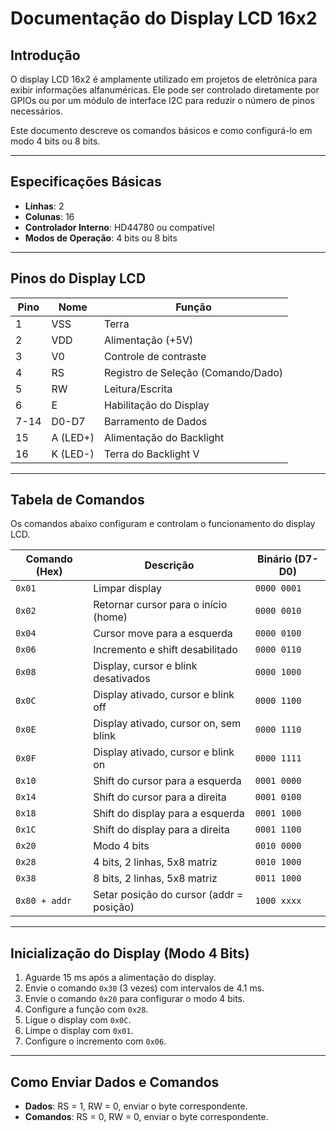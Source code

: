 # Documentação do Display LCD 16x2

## Introdução
O display LCD 16x2 é amplamente utilizado em projetos de eletrônica para exibir informações alfanuméricas. Ele pode ser controlado diretamente por GPIOs ou por um módulo de interface I2C para reduzir o número de pinos necessários.

Este documento descreve os comandos básicos e como configurá-lo em modo 4 bits ou 8 bits.

---

## Especificações Básicas
- **Linhas**: 2
- **Colunas**: 16
- **Controlador Interno**: HD44780 ou compatível
- **Modos de Operação**: 4 bits ou 8 bits

---

## Pinos do Display LCD
| Pino | Nome        | Função                             |
| ---- | ----------- | ---------------------------------- |
| 1    | VSS         | Terra                              |
| 2    | VDD         | Alimentação (+5V)                  |
| 3    | V0          | Controle de contraste              |
| 4    | RS          | Registro de Seleção (Comando/Dado) |
| 5    | RW          | Leitura/Escrita                    |
| 6    | E           | Habilitação do Display             |
| 7-14 | D0-D7       | Barramento de Dados                |
| 15   | A (LED+)    | Alimentação do Backlight           |
| 16   | K (LED-)    | Terra do Backlight                 V|

---

## Tabela de Comandos
Os comandos abaixo configuram e controlam o funcionamento do display LCD.

| Comando (Hex) | Descrição                               | Binário (D7-D0)   |
|---------------|-----------------------------------------|-------------------|
| `0x01`        | Limpar display                          | `0000 0001`       |
| `0x02`        | Retornar cursor para o início (home)    | `0000 0010`       |
| `0x04`        | Cursor move para a esquerda             | `0000 0100`       |
| `0x06`        | Incremento e shift desabilitado         | `0000 0110`       |
| `0x08`        | Display, cursor e blink desativados     | `0000 1000`       |
| `0x0C`        | Display ativado, cursor e blink off     | `0000 1100`       |
| `0x0E`        | Display ativado, cursor on, sem blink   | `0000 1110`       |
| `0x0F`        | Display ativado, cursor e blink on      | `0000 1111`       |
| `0x10`        | Shift do cursor para a esquerda         | `0001 0000`       |
| `0x14`        | Shift do cursor para a direita          | `0001 0100`       |
| `0x18`        | Shift do display para a esquerda        | `0001 1000`       |
| `0x1C`        | Shift do display para a direita         | `0001 1100`       |
| `0x20`        | Modo 4 bits                             | `0010 0000`       |
| `0x28`        | 4 bits, 2 linhas, 5x8 matriz            | `0010 1000`       |
| `0x38`        | 8 bits, 2 linhas, 5x8 matriz            | `0011 1000`       |
| `0x80 + addr` | Setar posição do cursor (addr = posição)| `1000 xxxx`       |

---

## Inicialização do Display (Modo 4 Bits)
1. Aguarde 15 ms após a alimentação do display.
2. Envie o comando `0x30` (3 vezes) com intervalos de 4.1 ms.
3. Envie o comando `0x20` para configurar o modo 4 bits.
4. Configure a função com `0x28`.
5. Ligue o display com `0x0C`.
6. Limpe o display com `0x01`.
7. Configure o incremento com `0x06`.

---

## Como Enviar Dados e Comandos
- **Dados**: RS = 1, RW = 0, enviar o byte correspondente.
- **Comandos**: RS = 0, RW = 0, enviar o byte correspondente.